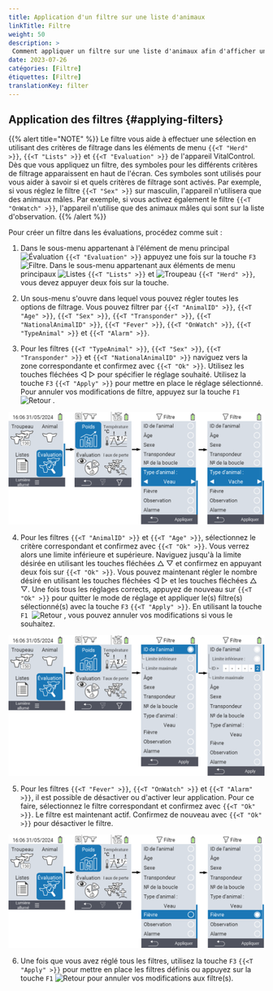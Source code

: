 ```yaml
---
title: Application d'un filtre sur une liste d'animaux
linkTitle: Filtre
weight: 50
description: >
 Comment appliquer un filtre sur une liste d'animaux afin d'afficher uniquement un sous-ensemble des animaux présents sur l'appareil.
date: 2023-07-26
catégories: [Filtre]
étiquettes: [Filtre]
translationKey: filter
---
```

## Application des filtres {#applying-filters}

{{% alert title="NOTE" %}}
Le filtre vous aide à effectuer une sélection en utilisant des critères de filtrage dans les éléments de menu `{{<T "Herd" >}}`, `{{<T "Lists" >}}` et `{{<T "Evaluation" >}}` de l'appareil VitalControl. Dès que vous appliquez un filtre, des symboles pour les différents critères de filtrage apparaissent en haut de l'écran. Ces symboles sont utilisés pour vous aider à savoir si et quels critères de filtrage sont activés. Par exemple, si vous réglez le filtre `{{<T "Sex" >}}` sur masculin, l'appareil n'utilisera que des animaux mâles. Par exemple, si vous activez également le filtre `{{<T "OnWatch" >}}`, l'appareil n'utilise que des animaux mâles qui sont sur la liste d'observation.
{{% /alert %}}

Pour créer un filtre dans les évaluations, procédez comme suit :

1. Dans le sous-menu appartenant à l'élément de menu principal <img src="/icons/main/evaluation.svg" width="50" align="bottom" alt="Évaluation" /> `{{<T "Evaluation" >}}` appuyez une fois sur la touche `F3` <img src="/icons/footer/filter.svg" width="25" align="bottom" alt="Filtre" />. Dans le sous-menu appartenant aux éléments de menu principaux <img src="/icons/main/lists.svg" width="28" align="bottom" alt="Listes" /> `{{<T "Lists" >}}` et <img src="/icons/main/herd.svg" width="60" align="bottom" alt="Troupeau" /> `{{<T "Herd" >}}`, vous devez appuyer deux fois sur la touche.

2. Un sous-menu s'ouvre dans lequel vous pouvez régler toutes les options de filtrage. Vous pouvez filtrer par `{{<T "AnimalID" >}}`, `{{<T "Age" >}}`, `{{<T "Sex" >}}`, `{{<T "Transponder" >}}`, `{{<T "NationalAnimalID" >}}`, `{{<T "Fever" >}}`, `{{<T "OnWatch" >}}`, `{{<T "TypeAnimal" >}}` et `{{<T "Alarm" >}}`.

3. Pour les filtres `{{<T "TypeAnimal" >}}`, `{{<T "Sex" >}}`, `{{<T "Transponder" >}}` et `{{<T "NationalAnimalID" >}}` naviguez vers la zone correspondante et confirmez avec `{{<T "Ok" >}}`. Utilisez les touches fléchées ◁ ▷ pour spécifier le réglage souhaité. Utilisez la touche `F3` `{{<T "Apply" >}}` pour mettre en place le réglage sélectionné. Pour annuler vos modifications de filtre, appuyez sur la touche `F1` &nbsp;<img src="/icons/footer/exit.svg" width="25" align="bottom" alt="Retour" />&nbsp;.

![VitalControl : menu Évaluation Créer un filtre](images/filter.png "Créer un filtre")

4. Pour les filtres `{{<T "AnimalID" >}}` et `{{<T "Age" >}}`, sélectionnez le critère correspondant et confirmez avec `{{<T "Ok" >}}`. Vous verrez alors une limite inférieure et supérieure. Naviguez jusqu'à la limite désirée en utilisant les touches fléchées △ ▽ et confirmez en appuyant deux fois sur `{{<T "Ok" >}}`. Vous pouvez maintenant régler le nombre désiré en utilisant les touches fléchées ◁ ▷ et les touches fléchées △ ▽. Une fois tous les réglages corrects, appuyez de nouveau sur `{{<T "Ok" >}}` pour quitter le mode de réglage et appliquer le(s) filtre(s) sélectionné(s) avec la touche `F3` `{{<T "Apply" >}}`. En utilisant la touche `F1` &nbsp;<img src="/icons/footer/exit.svg" width="25" align="bottom" alt="Retour" />&nbsp;, vous pouvez annuler vos modifications si vous le souhaitez.

![VitalControl : menu Évaluation Créer un filtre](images/filter2.png "Créer un filtre")

5. Pour les filtres `{{<T "Fever" >}}`, `{{<T "OnWatch" >}}` et `{{<T "Alarm" >}}`, il est possible de désactiver ou d'activer leur application. Pour ce faire, sélectionnez le filtre correspondant et confirmez avec `{{<T "Ok" >}}`. Le filtre est maintenant actif. Confirmez de nouveau avec `{{<T "Ok" >}}` pour désactiver le filtre.

![VitalControl : menu Évaluation Créer un filtre](images/filter3.png "Créer un filtre")

6. Une fois que vous avez réglé tous les filtres, utilisez la touche `F3` `{{<T "Apply" >}}` pour mettre en place les filtres définis ou appuyez sur la touche `F1` <img src="/icons/footer/exit.svg" width="25" align="bottom" alt="Retour" /> pour annuler vos modifications aux filtre(s).
